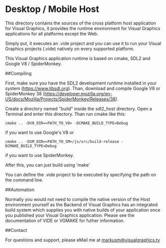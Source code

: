 Desktop / Mobile Host 
=====================

This directory contains the sources of the cross platform host application for Visual Graphics, it provides the runtime environment for Visual Graphics applications for all platforms except the Web.

Simply put, it executes an .vide project and you can use it to run your Visual Graphics projects (.vide) natively on every supported platform.

This Visual Graphics application runtime is based on cmake, SDL2 and Google V8 / SpiderMonkey.

##Compiling

First, make sure you have the SDL2 development runtime installed in your system (https://www.libsdl.org). Than, download and compile Google V8 or SpiderMonkey 38 (https://developer.mozilla.org/en-US/docs/Mozilla/Projects/SpiderMonkey/Releases/38).

Create a directory named "build" inside the sdl2_host directory. Open a Terminal and enter this directory. Than run cmake like this:

`cmake .. -DV8_DIR=<PATH_TO_V8> -DCMAKE_BUILD_TYPE=Debug`

if you want to use Google's V8 or

`cmake .. -DSM_DIR=<PATH_TO_SM>/js/src/build-release -DCMAKE_BUILD_TYPE=Debug`

if you want to use SpiderMonkey.

After this, you can just build using 'make'

You can define the .vide project to be executed by specifying the path on the command line.

##Automation

Normally you would not need to compile the native version of the Host environment yourself as the Backend of Visual Graphics has an integrated build system which supplies you with native builds of your application once you published your Visual Graphics application. Please see the documentation of VIDE or VGMAKE for futher information.

##Contact

For questions and support, please eMail me at markusm@visualgraphics.tv
